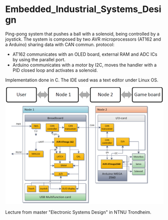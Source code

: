 # Embedded_Industrial_Systems_Design
Ping-pong system that pushes a ball with a solenoid, being controlled by a joystick.
The system is composed by two AVR microprocessors (AT162 and a Arduino) sharing data with CAN commun. protocol:
- AT162 communicates with an OLED board, external RAM and ADC ICs by using the parallel port.
- Arduino communicates with a motor by I2C, moves the handler with a PID closed loop and activates a solenoid.

Implementation done in C. The IDE used was a text editor under Linux OS.

![Alt text](/System_overview.png?raw=true "System overview")

Lecture from master "Electronic Systems Design" in NTNU Trondheim.
